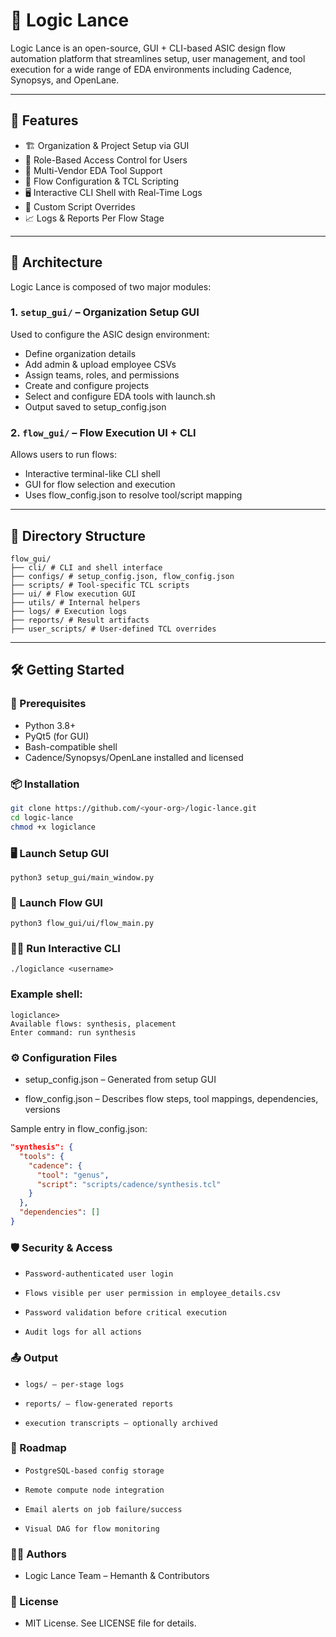 # 🔧 Logic Lance

Logic Lance is an open-source, GUI + CLI-based ASIC design flow automation platform that streamlines setup, user management, and tool execution for a wide range of EDA environments including Cadence, Synopsys, and OpenLane.

---

## 🚀 Features

- 🏗️ Organization & Project Setup via GUI
- 👥 Role-Based Access Control for Users
- 🧰 Multi-Vendor EDA Tool Support
- 📜 Flow Configuration & TCL Scripting
- 🖥️ Interactive CLI Shell with Real-Time Logs
- 🧪 Custom Script Overrides
- 📈 Logs & Reports Per Flow Stage

---

## 🧩 Architecture

Logic Lance is composed of two major modules:

### 1. `setup_gui/` – Organization Setup GUI
Used to configure the ASIC design environment:
- Define organization details
- Add admin & upload employee CSVs
- Assign teams, roles, and permissions
- Create and configure projects
- Select and configure EDA tools with launch.sh
- Output saved to setup_config.json

### 2. `flow_gui/` – Flow Execution UI + CLI
Allows users to run flows:
- Interactive terminal-like CLI shell
- GUI for flow selection and execution
- Uses flow_config.json to resolve tool/script mapping

---

## 📁 Directory Structure

```
flow_gui/ 
├── cli/ # CLI and shell interface 
├── configs/ # setup_config.json, flow_config.json 
├── scripts/ # Tool-specific TCL scripts 
├── ui/ # Flow execution GUI 
├── utils/ # Internal helpers 
├── logs/ # Execution logs 
├── reports/ # Result artifacts 
├── user_scripts/ # User-defined TCL overrides
```

---

## 🛠️ Getting Started

### 🔧 Prerequisites

- Python 3.8+
- PyQt5 (for GUI)
- Bash-compatible shell
- Cadence/Synopsys/OpenLane installed and licensed

### 📦 Installation

```bash
git clone https://github.com/<your-org>/logic-lance.git
cd logic-lance
chmod +x logiclance
```

### 🖥️ Launch Setup GUI

`python3 setup_gui/main_window.py`

### 🧪 Launch Flow GUI

`python3 flow_gui/ui/flow_main.py`

### 🧑‍💻 Run Interactive CLI

`./logiclance <username>`

### Example shell:

```
logiclance>
Available flows: synthesis, placement
Enter command: run synthesis
```

### ⚙️ Configuration Files

- setup_config.json – Generated from setup GUI

- flow_config.json – Describes flow steps, tool mappings, dependencies, versions

Sample entry in flow_config.json:

```json
"synthesis": {
  "tools": {
    "cadence": {
      "tool": "genus",
      "script": "scripts/cadence/synthesis.tcl"
    }
  },
  "dependencies": []
}
```

### 🛡️ Security & Access

-     Password-authenticated user login

-     Flows visible per user permission in employee_details.csv

-     Password validation before critical execution

-     Audit logs for all actions

### 📤 Output

-     logs/ – per-stage logs

-     reports/ – flow-generated reports

-     execution transcripts – optionally archived

### 🧭 Roadmap

-     PostgreSQL-based config storage

-     Remote compute node integration

-     Email alerts on job failure/success

-     Visual DAG for flow monitoring

### 👨‍💻 Authors

- Logic Lance Team – Hemanth & Contributors

### 📄 License

- MIT License. See LICENSE file for details.